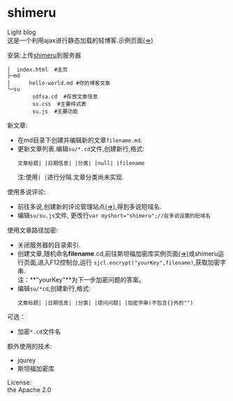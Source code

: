 # shimeru
Light blog  
这是一个利用ajax进行静态加载的轻博客.示例页面[(=>)](https://windring.github.io/shimeru/ "")

安装:上传[shimeru](https://github.com/windring/shimeru "")到服务器  
```
│  index.html  #主页
├─md
│      hello-world.md #你的博客文章
└─su
        sdfsa.cd  #存放文章信息
        su.css  #主要样式表
        su.js  #主要功能
```

新文章:
* 在md目录下创建并编辑新的文章`filename.md`.
* 更新文章列表.编辑`su/*.cd`文件,创建新行,格式:  
  ```
  文章标题| |日期信息| |分类| |null| |filename
  ```  
  注:使用`| |`进行分隔.文章分类尚未实现.

使用多说评论:  
* 前往多说,创建新的评论管理站点[(=>)](http://duoshuo.com/create-site/ ""),得到多说短域名.
* 编辑`su/su.js`文件,
  更改行`var myshort="shimeru";//在多说设置的短域名`

使用文章路径加密:  
* 关闭服务器的目录索引.
* 创建文章,随机命名**filename**.cd,前往斯坦福加密库实例页面[(=>)](http://bitwiseshiftleft.github.io/sjcl/demo/ "")或shimeru运行页面,进入F12控制台,运行
  `sjcl.encrypt("yourKey",filename)`,获取加密字串.  
  注：**"yourKey"**为下一步加密问题的答案。
* 编辑`su/*cd`,创建新行,格式:  
  ```
  文章标题| |日期信息| |分类| |提问问题| |加密字串(不包含{}外的"")
  ```

可选：
* 加密`*.cd`文件名

额外使用的技术:  
* jqurey
* 斯坦福加密库

License:  
  the Apache 2.0